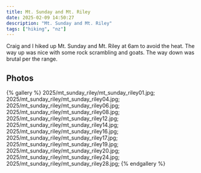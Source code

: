 ```yaml
---
title: Mt. Sunday and Mt. Riley
date: 2025-02-09 14:50:27
description: "Mt. Sunday and Mt. Riley"
tags: ["hiking", "nz"]
---
```


Craig and I hiked up Mt. Sunday and Mt. Riley at 6am to avoid the heat. The way up was nice with some rock scrambling and goats. The way down was brutal per the range.

## Photos

{% gallery %}
2025/mt_sunday_riley/mt_sunday_riley01.jpg;
2025/mt_sunday_riley/mt_sunday_riley04.jpg;
2025/mt_sunday_riley/mt_sunday_riley06.jpg;
2025/mt_sunday_riley/mt_sunday_riley08.jpg;
2025/mt_sunday_riley/mt_sunday_riley12.jpg;
2025/mt_sunday_riley/mt_sunday_riley14.jpg;
2025/mt_sunday_riley/mt_sunday_riley16.jpg;
2025/mt_sunday_riley/mt_sunday_riley17.jpg;
2025/mt_sunday_riley/mt_sunday_riley19.jpg;
2025/mt_sunday_riley/mt_sunday_riley20.jpg;
2025/mt_sunday_riley/mt_sunday_riley24.jpg;
2025/mt_sunday_riley/mt_sunday_riley28.jpg;
{% endgallery %}

